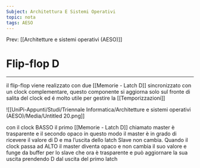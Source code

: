```yaml
---
Subject: Architettura E Sistemi Operativi
topic: nota
tags: AESO
---
```


Prev: [[Architetture e sistemi operativi (AESO)]]

# Flip-flop D
---
il flip-flop viene realizzato con due [[Memorie - Latch D]] sincronizzato con un clock complementare, questo componente si aggiorna solo sul fronte di salita del clock ed é molto utile per gestire la [[Temporizzazioni]]

![[UniPi-Appunti/Studi/Triennale Informatica/Architetture e sistemi operativi (AESO)/Media/Untitled 20.png]]

con il clock BASSO il primo [[Memorie - Latch D]] chiamato master è trasparente e il secondo opaco in questo modo il master è in grado di ricevere il valore di D e ma l’uscita dello latch Slave non cambia. Quando il clock passa ad ALTO il master diventa opaco e non cambia il suo valore e funge da buffer per lo slave che ora è trasparente e può aggiornare la sua uscita prendendo D dal uscita del primo latch